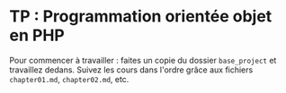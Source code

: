 # TP : Programmation orientée objet en PHP

Pour commencer à travailler : faites un copie du dossier  `base_project` et travaillez dedans. Suivez les cours dans l'ordre grâce aux fichiers `chapter01.md`, `chapter02.md`, etc.